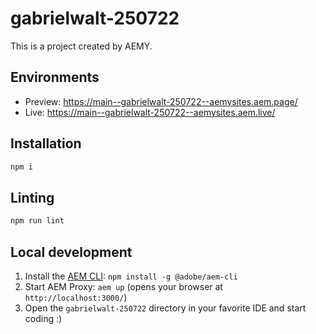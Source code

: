 # gabrielwalt-250722

This is a project created by AEMY.

## Environments

- Preview: https://main--gabrielwalt-250722--aemysites.aem.page/
- Live: https://main--gabrielwalt-250722--aemysites.aem.live/

## Installation

```sh
npm i
```

## Linting

```sh
npm run lint
```

## Local development

1. Install the [AEM CLI](https://github.com/adobe/helix-cli): `npm install -g @adobe/aem-cli`
1. Start AEM Proxy: `aem up` (opens your browser at `http://localhost:3000/`)
1. Open the `gabrielwalt-250722` directory in your favorite IDE and start coding :)